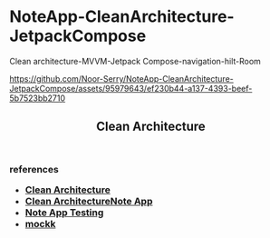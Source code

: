 # NoteApp-CleanArchitecture-JetpackCompose
Clean architecture-MVVM-Jetpack Compose-navigation-hilt-Room



https://github.com/Noor-Serry/NoteApp-CleanArchitecture-JetpackCompose/assets/95979643/ef230b44-a137-4393-beef-5b7523bb2710
<h2 align="center">
  Clean Architecture
  <img src="https://github.com/Noor-Serry/NoteApp-CleanArchitecture-JetpackCompose/assets/95979643/05d8c11e-0f82-458c-8451-db23a6722e0e" alt="" />
</h2>
<h2 align="center">
  <img src="https://github.com/Noor-Serry/NoteApp-CleanArchitecture-JetpackCompose/assets/95979643/041d1945-0df0-4030-bb23-3e02fbb2964a" alt="" />
</h2>

<h3>
  references
 <ul>
  <li>
    <a href = "https://www.youtube.com/watch?v=kSGNQbEiDFA&t=2544s">Clean Architecture </a>
    </li>
   
  <li>
    <a href = "https://youtu.be/8YPXv7xKh2w">Clean ArchitectureNote App</a>
 </li>
   <li>
    <a href = "https://youtu.be/nDCCwyS0_MQ">Note App Testing</a>
 </li>
 <li>
   <a href = "https://mockk.io">mockk</a>
 </li>
</ul>
</h3>





